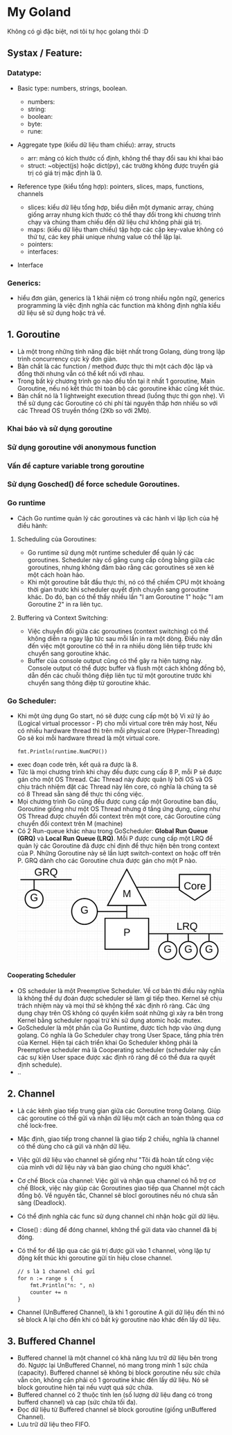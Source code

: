 # My Goland
Không có gì đặc biệt, nơi tôi tự học golang thôi :D

## Systax / Feature:
### Datatype:
- Basic type: numbers, strings, boolean.
    - numbers:
    - string:
    - boolean:
    - byte:
    - rune: 

- Aggregate type (kiểu dữ liệu tham chiếu): array, structs
    - arr: mảng có kích thước cố định, không thể thay đổi sau khi khai báo
    - struct: ~object(js) hoặc dict(py), các trường không được truyền giá trị có giá trị mặc định là 0.
- Reference type (kiểu tổng hợp): pointers, slices, maps, functions, channels
    - slices: kiểu dữ liệu tổng hợp, biểu diễn một dymanic array, chúng giống array nhưng kích thước có thể thay đổi trong khi chương trình chạy và chúng tham chiếu đến dữ liệu chứ không phải giá trị.
    - maps: (kiểu dữ liệu tham chiếu) tập hợp các cặp key-value không có thứ tự, các key phải unique nhưng value có thể lặp lại.
    - pointers: 
    - interfaces: 
- Interface

### Generics:
- hiểu đơn giản, generics là 1 khái niệm có trong nhiều ngôn ngữ, generics programming là việc định nghĩa các function mà không định nghĩa kiểu dữ liệu sẽ sử dụng hoặc trả về. 

## 1. Goroutine

- Là một trong những tính năng đặc biệt nhất trong Golang, dùng trong lập trình concurrency cực kỳ đơn giản.
- Bản chất là các function / method được thực thi một cách độc lập và đồng thời nhưng vẫn có thể kết nối với nhau.
- Trong bất kỳ chương trình go nào đều tồn tại ít nhất 1 goroutine, Main Goroutine, nếu nó kết thúc thì toàn bộ các goroutine khác cũng kết thúc.
- Bản chất nó là 1 lightweight execution thread (luồng thực thi gọn nhẹ). Vì thế sử dụng các Goroutine có chi phí tài nguyên thấp hơn nhiều so với các Thread OS truyền thống (2Kb so với 2Mb).

### Khai báo và sử dụng goroutine
### Sử dụng goroutine với anonymous function
### Vấn đề capture variable trong goroutine
### Sử dụng Gosched() để force schedule Goroutines.

### Go runtime
- Cách Go runtime quản lý các goroutines và các hành vi lập lịch của hệ điều hành:

1. Scheduling của Goroutines:
    - Go runtime sử dụng một runtime scheduler để quản lý các goroutines. Scheduler này cố gắng cung cấp công bằng giữa các goroutines, nhưng không đảm bảo rằng các goroutines sẽ xen kẽ một cách hoàn hảo.
    - Khi một goroutine bắt đầu thực thi, nó có thể chiếm CPU một khoảng thời gian trước khi scheduler quyết định chuyển sang goroutine khác. Do đó, bạn có thể thấy nhiều lần "I am Goroutine 1" hoặc "I am Goroutine 2" in ra liên tục.

2. Buffering và Context Switching:
    - Việc chuyển đổi giữa các goroutines (context switching) có thể không diễn ra ngay lập tức sau mỗi lần in ra một dòng. Điều này dẫn đến việc một goroutine có thể in ra nhiều dòng liên tiếp trước khi chuyển sang goroutine khác.
    - Buffer của console output cũng có thể gây ra hiện tượng này. Console output có thể được buffer và flush một cách không đồng bộ, dẫn đến các chuỗi thông điệp liên tục từ một goroutine trước khi chuyển sang thông điệp từ goroutine khác.

### Go Scheduler:
- Khi một ứng dụng Go start, nó sẽ được cung cấp một bộ Vi xử lý ảo (Logical virtual processor - P) cho mỗi virtual core trên máy host, Nếu có nhiều hardware thread thì trên mỗi physical core (Hyper-Threading) Go sẽ koi mỗi hardware thread là một virtual core.
    ```
    fmt.Println(runtime.NumCPU())
    ```
- exec đoạn code trên, kết quả ra được là 8.
- Tức là mọi chương trình khi chạy đều được cung cấp 8 P, mỗi P sẽ được gán cho một OS Thread. Các Thread này được quản lý bởi OS và OS chịu trách nhiệm đặt các Thread này lên core, có nghĩa là chúng ta sẽ có 8 Thread sẵn sàng để thực thi công việc.
- Mọi chương trình Go cũng đều được cung cấp một Goroutine ban đầu, Goroutine giống như một OS Thread nhưng ở tầng ứng dụng, cũng như OS Thread được chuyển đổi context trên một core, các Goroutine cũng chuyển đổi context trên M (machine)
- Có 2 Run-queue khác nhau trong GoScheduler: **Global Run Queue (GRQ)** và **Local Run Queue (LRQ)**. Mỗi P được cung cấp một LRQ để quản lý các Goroutine đã được chỉ định để thực hiện bên trong context của P. Những Goroutine này sẽ lần lượt switch-context on hoặc off trên P. GRQ dành cho các Goroutine chưa được gán cho một P nào.
![image info](./z_img_002.png)

#### Cooperating Scheduler
- OS scheduler là một Preemptive Scheduler. Về cơ bản thì điều này nghĩa là không thể dự đoán được scheduler sẽ làm gì tiếp theo. Kernel sẽ chịu trách nhiệm này và mọi thứ sẽ không thể xác định rõ ràng. Các ứng dụng chạy trên OS không có quyền kiểm soát những gì xảy ra bên trong Kernel bằng scheduler ngoại trừ khi sử dụng atomic hoặc mutex.
- GoScheduler là một phần của Go Runtime, được tích hợp vào ứng dụng golang. Có nghĩa là Go Scheduler chạy trong User Space, tầng phía trên của Kernel. Hiện tại cách triển khai Go Scheduler không phải là Preemptive scheduler mà là Cooperating scheduler (scheduler này cần các sự kiện User space được xác định rõ ràng để có thể đưa ra quyết định schedule).
- ..

## 2. Channel
- Là các kênh giao tiếp trung gian giữa các Goroutine trong Golang. Giúp các goroutine có thể gửi và nhận dữ liệu một cách an toàn thông qua cơ chế lock-free.
- Mặc định, giao tiếp trong channel là giao tiếp 2 chiều, nghĩa là channel có thể dùng cho cả gửi và nhận dữ liệu.
- Việc gửi dữ liệu vào channel sẽ giống như "Tôi đã hoàn tất công việc của mình với dữ liệu này và bàn giao chúng cho người khác".
- Cơ chế Block của channel: Việc gửi và nhận qua channel có hỗ trợ cơ chế Block, việc này giúp các Goroutines giao tiếp qua Channel một cách đồng bộ. Về nguyên tắc, Channel sẽ blocl goroutines nếu nó chưa sẵn sàng (Deadlock).
- Có thể định nghĩa các func sử dụng channel chỉ nhận hoặc gửi dữ liệu.
- Close() : dùng để đóng channel, không thể gửi data vào channel đã bị đóng.
- Có thể for để lặp qua các giá trị được gửi vào 1 channel, vòng lặp tự động kết thúc khi goroutine gửi tín hiệu close channel.
    ```
    // s là 1 channel chỉ gửi
    for n := range s {
        fmt.Println("n: ", n)
        counter += n
    }
    ```

- Channel (UnBuffered Channel), là khi 1 goroutine A gửi dữ liệu đến thì nó sẽ block A lại cho đến khi có bất kỳ goroutine nào khác đến lấy dữ liệu. 

## 3. Buffered Channel
- Buffered channel là một channel có khả năng lưu trữ dữ liệu bên trong đó. Ngược lại UnBuffered Channel, nó mang trong mình 1 sức chứa (capacity). Buffered channel sẽ không bị block goroutine nếu sức chứa vẫn còn, không cần phải có 1 goroutine khác đến lấy dữ liệu. Nó sẽ block goroutine hiện tại nếu vượt quá sức chứa.
- Buffered channel có 2 thuộc tính len (số lượng dữ liệu đang có trong bufferd channel) và cap (sức chứa tối đa).
- Đọc dữ liệu từ Buffered channel sẽ block goroutine (giống unBuffered Channel).
- Lưu trữ dữ liệu theo FIFO.

